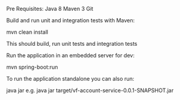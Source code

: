 
Pre Requisites:
Java 8
Maven 3
Git

Build and run unit and integration tests with Maven:

mvn clean install

This should build, run unit tests and integration tests

Run the application in an embedded server for dev:

mvn spring-boot:run

To run the application standalone you can also run:

java jar <path-to-jar>
e.g. java jar target/vf-account-service-0.0.1-SNAPSHOT.jar
